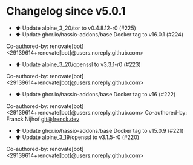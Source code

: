 # Changelog since v5.0.1
- ⬆️ Update alpine_3_20/tor to v0.4.8.12-r0 (#225) 
- ⬆️ Update ghcr.io/hassio-addons/base Docker tag to v16.0.1 (#224)

Co-authored-by: renovate[bot] <29139614+renovate[bot]@users.noreply.github.com> 
- ⬆️ Update alpine_3_20/openssl to v3.3.1-r0 (#223)

Co-authored-by: renovate[bot] <29139614+renovate[bot]@users.noreply.github.com> 
- ⬆️ Update ghcr.io/hassio-addons/base Docker tag to v16 (#222)

Co-authored-by: renovate[bot] <29139614+renovate[bot]@users.noreply.github.com>
Co-authored-by: Franck Nijhof <git@frenck.dev> 
- ⬆️ Update ghcr.io/hassio-addons/base Docker tag to v15.0.9 (#221) 
- ⬆️ Update alpine_3_19/openssl to v3.1.5-r0 (#220)

Co-authored-by: renovate[bot] <29139614+renovate[bot]@users.noreply.github.com> 

